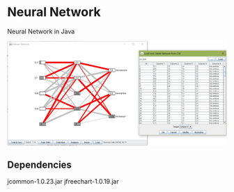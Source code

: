 # Neural Network
Neural Network in Java

![Screenshot](screenshot.jpg?raw=true)

Dependencies
------------
jcommon-1.0.23.jar
jfreechart-1.0.19.jar
